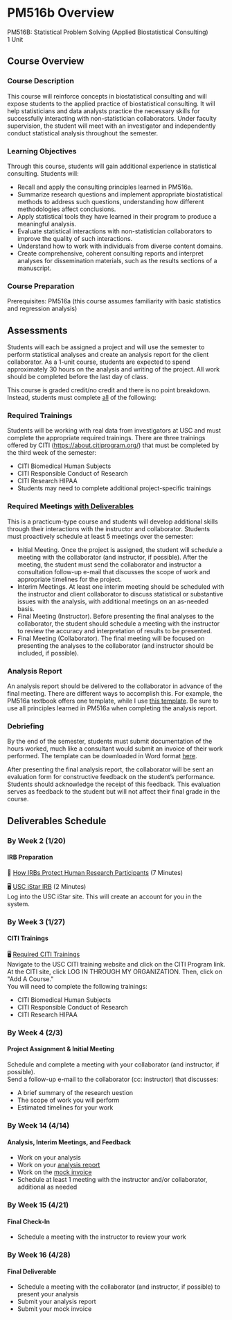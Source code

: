 # PM516b Overview

PM516B: Statistical Problem Solving (Applied Biostatistical Consulting)  
1 Unit  

## Course Overview
### Course Description
This course will reinforce concepts in biostatistical consulting and will expose students to the applied practice of biostatistical consulting. It will help statisticians and data analysts practice the necessary skills for successfully interacting with non-statistician collaborators. Under faculty supervision, the student will meet with an investigator and independently conduct statistical analysis throughout the semester. 

### Learning Objectives
Through this course, students will gain additional experience in statistical consulting. Students will:
* Recall and apply the consulting principles learned in PM516a.
* Summarize research questions and implement appropriate biostatistical methods to address such questions, understanding how different methodologies affect conclusions.
* Apply statistical tools they have learned in their program to produce a meaningful analysis.
* Evaluate statistical interactions with non-statistician collaborators to improve the quality of such interactions. 
* Understand how to work with individuals from diverse content domains.
* Create comprehensive, coherent consulting reports and interpret analyses for dissemination materials, such as the results sections of a manuscript.

### Course Preparation
Prerequisites: PM516a (this course assumes familiarity with basic statistics and regression analysis)

## Assessments

Students will each be assigned a project and will use the semester to perform statistical analyses and create an analysis report for the client collaborator. As a 1-unit course, students are expected to spend approximately 30 hours on the analysis and writing of the project. All work should be completed before the last day of class.

This course is graded credit/no credit and there is no point breakdown. Instead, students must complete <u>all</u> of the following:

### Required Trainings
Students will be working with real data from investigators at USC and must complete the appropriate required trainings. There are three trainings offered by CITI (https://about.citiprogram.org/) that must be completed by the third week of the semester: 

* CITI Biomedical Human Subjects
* CITI Responsible Conduct of Research
* CITI Research HIPAA
* Students may need to complete additional project-specific trainings

### Required Meetings <u>with Deliverables</u>
This is a practicum-type course and students will develop additional skills through their interactions with the instructor and collaborator. Students must proactively schedule at least 5 meetings over the semester:
* Initial Meeting. Once the project is assigned, the student will schedule a meeting with the collaborator (and instructor, if possible). After the meeting, the student must send the collaborator and instructor a consultation follow-up e-mail that discusses the scope of work and appropriate timelines for the project.
* Interim Meetings. At least one interim meeting should be scheduled with the instructor and client collaborator to discuss statistical or substantive issues with the analysis, with additional meetings on an as-needed basis. 
* Final Meeting (Instructor). Before presenting the final analyses to the collaborator, the student should schedule a meeting with the instructor to review the accuracy and interpretation of results to be presented.
* Final Meeting (Collaborator). The final meeting will be focused on presenting the analyses to the collaborator (and instructor should be included, if possible).

### Analysis Report
An analysis report should be delivered to the collaborator in advance of the final meeting. There are different ways to accomplish this. For example, the PM516a textbook offers one template, while I use [this template](https://uscbiostats.github.io/PM516/analysis-report/). Be sure to use all principles learned in PM516a when completing the analysis report.

### Debriefing

By the end of the semester, students must submit documentation of the hours worked, much like a consultant would submit an invoice of their work performed. The template can be downloaded in Word format [here](PM516b_Invoice_Template.docx).

After presenting the final analysis report, the collaborator will be sent an evaluation form for constructive feedback on the student’s performance. Students should acknowledge the receipt of this feedback. This evaluation serves as feedback to the student but will not affect their final grade in the course.


## Deliverables Schedule

### By Week 2 (1/20)

#### IRB Preparation

🎥 [How IRBs Protect Human Research Participants](https://www.youtube.com/watch?v=U8fme1boEbE) (7 Minutes) <br /> 

🖥️ [USC iStar IRB](https://istar.usc.edu) (2 Minutes)<br /> 
Log into the USC iStar site. This will create an account for you in the system.

### By Week 3 (1/27)

#### CITI Trainings

🖥️ [Required CITI Trainings](https://hrpp.usc.edu/education_certification/)<br /> Navigate to the USC CITI training website and click on the CITI Program link. At the CITI site, click LOG IN THROUGH MY ORGANIZATION. Then, click on "Add A Course." <br>
You will need to complete the following trainings:
* CITI Biomedical Human Subjects
* CITI Responsible Conduct of Research
* CITI Research HIPAA

### By Week 4 (2/3)

#### Project Assignment & Initial Meeting

Schedule and complete a meeting with your collaborator (and instructor, if possible). <br>
Send a follow-up e-mail to the collaborator (cc: instructor) that discusses:
* A brief summary of the research uestion
* The scope of work you will perform
* Estimated timelines for your work

### By Week 14 (4/14)

#### Analysis, Interim Meetings, and Feedback

* Work on your analysis
* Work on your [analysis report](analysis-report.md)
* Work on the [mock invoice](PM516b_Invoice_Template.docx)
* Schedule at least 1 meeting with the instructor and/or collaborator, additional as needed

### By Week 15 (4/21)

#### Final Check-In

* Schedule a meeting with the instructor to review your work

### By Week 16 (4/28)

#### Final Deliverable

* Schedule a meeting with the collaborator (and instructor, if possible) to present your analysis
* Submit your analysis report
* Submit your mock invoice